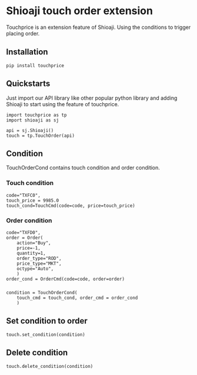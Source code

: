 # Shioaji touch order extension

Touchprice is an extension feature of Shioaji. Using the conditions to trigger placing order.

## Installation

    pip install touchprice

## Quickstarts
Just import our API library like other popular python library and adding Shioaji to start using the feature of touchprice.

    import touchprice as tp
    import shioaji as sj

    api = sj.Shioaji()
    touch = tp.TouchOrder(api)
    
## Condition
TouchOrderCond contains touch condition and order condition. 

### Touch condition
    code="TXFC0",
    touch_price = 9985.0
    touch_cond=TouchCmd(code=code, price=touch_price)

### Order condition
    code="TXFD0",
    order = Order(
        action="Buy",
        price=-1,
        quantity=1,
        order_type="ROD",
        price_type="MKT",
        octype="Auto",
        )
    order_cond = OrderCmd(code=code, order=order)

### 
    condition = TouchOrderCond(
        touch_cmd = touch_cond, order_cmd = order_cond
        )

## Set condition to order     
    touch.set_condition(condition)

## Delete condition
    touch.delete_condition(condition)


